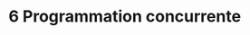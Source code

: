 <!-- .slide: class="transition-center transition-white sfeir-bg-blue" -->

# 6 Programmation concurrente
